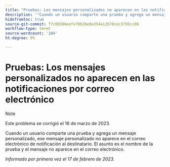 ```yaml
---
title: "Pruebas: Los mensajes personalizados no aparecen en las notificaciones por correo electrónico"
description: '"Cuando un usuario comparte una prueba y agrega un mensaje personalizado, ese mensaje personalizado no aparece en el correo electrónico de notificación al destinatario. El asunto es el nombre de la prueba y el mensaje no aparece en el correo electrónico".'
hidefromtoc: true
source-git-commit: f7c00386eefe78b26e8a354a12b78cec3795cc06
workflow-type: tm+mt
source-wordcount: '104'
ht-degree: 9%

---
```



# Pruebas: Los mensajes personalizados no aparecen en las notificaciones por correo electrónico

>[!NOTE]
>
>Este problema se corrigió el 16 de marzo de 2023.

Cuando un usuario comparte una prueba y agrega un mensaje personalizado, ese mensaje personalizado no aparece en el correo electrónico de notificación al destinatario. El asunto es el nombre de la prueba y el mensaje no aparece en el correo electrónico.

_Informado por primera vez el 17 de febrero de 2023._

